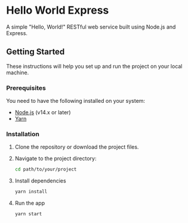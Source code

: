 # Hello World Express

A simple "Hello, World!" RESTful web service built using Node.js and Express.

## Getting Started

These instructions will help you set up and run the project on your local machine.

### Prerequisites

You need to have the following installed on your system:

- [Node.js](https://nodejs.org/) (v14.x or later)
- [Yarn](https://yarnpkg.com/)

### Installation

1. Clone the repository or download the project files.

2. Navigate to the project directory:

   ```bash
   cd path/to/your/project
   ```

3. Install dependencies

   ```bash
   yarn install
   ```

4. Run the app
   ```bash
   yarn start
   ```
